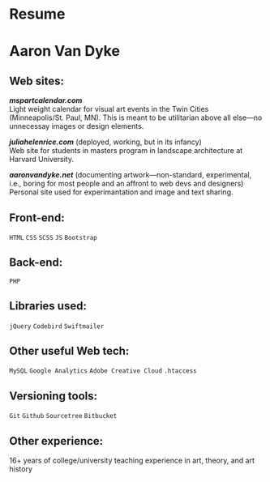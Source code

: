 # Resume
# Aaron Van Dyke

## Web sites:

***mspartcalendar.com***<br>
Light weight calendar for visual art events in the Twin Cities (Minneapolis/St. Paul, MN). This is meant to be utilitarian above all else—no unnecessay images or design elements.

***juliahelenrice.com*** (deployed, working, but in its infancy)<br>
Web site for students in masters program in landscape architecture at Harvard University.

***aaronvandyke.net*** (documenting artwork—non-standard, experimental, i.e., boring for most people and an affront to web devs and designers)<br>
Personal site used for experimantation and image and text sharing.

## Front-end:

`HTML`  `CSS`  `SCSS`  `JS`  `Bootstrap`

## Back-end:

`PHP`

## Libraries used:

`jQuery`  `Codebird`  `Swiftmailer`

## Other useful Web tech:

`MySQL`  `Google Analytics`  `Adobe Creative Cloud`  `.htaccess`

## Versioning tools:

`Git`  `Github`  `Sourcetree`  `Bitbucket`

## Other experience:
16+ years of college/university teaching experience in art, theory, and art history
